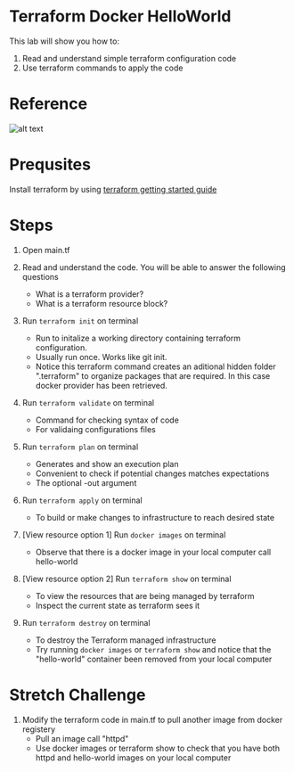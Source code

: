# Terraform Docker HelloWorld
This lab will show you how to:
1. Read and understand simple terraform configuration code
2. Use terraform commands to apply the code


# Reference 
![alt text](https://github.com/gohjiaying/CloudSeedersTerraform/blob/master/images/demo1explanation.png "Workshop 1 Architecture Reference")


# Prequsites
Install terraform by using [terraform getting started guide](https://learn.hashicorp.com/terraform/getting-started/install.html)


# Steps
1. Open main.tf

2. Read and understand the code. You will be able to answer the following questions
    - What is a terraform provider?
    - What is a terraform resource block?

3. Run `terraform init` on terminal
    - Run to initalize a working directory containing terraform configuration.
    - Usually run once. Works like git init.
    - Notice this terraform command creates an aditional hidden folder ".terraform" to organize packages that are required. In this case docker provider has been retrieved.

4. Run `terraform validate` on terminal
    - Command for checking syntax of code
    - For validaing configurations files

5. Run `terraform plan` on terminal
    - Generates and show an execution plan
    - Convenient to check if potential changes matches expectations
    - The optional -out argument

6. Run `terraform apply` on terminal
    - To build or make changes to infrastructure to reach desired state

7. [View resource option 1] Run `docker images` on terminal
    - Observe that there is a docker image in your local computer call hello-world

8. [View resource option 2] Run `terraform show` on terminal
    - To view the resources that are being managed by terraform
    - Inspect the current state as terraform sees it

8. Run `terraform destroy` on terminal
    - To destroy the Terraform managed infrastructure
    - Try running `docker images` or `terraform show` and notice that the "hello-world" container been removed from your local computer


# Stretch Challenge
1. Modify the terraform code in main.tf to pull another image from docker registery
    - Pull an image call "httpd"
    - Use docker images or terraform show to check that you have both httpd and hello-world images on your local computer